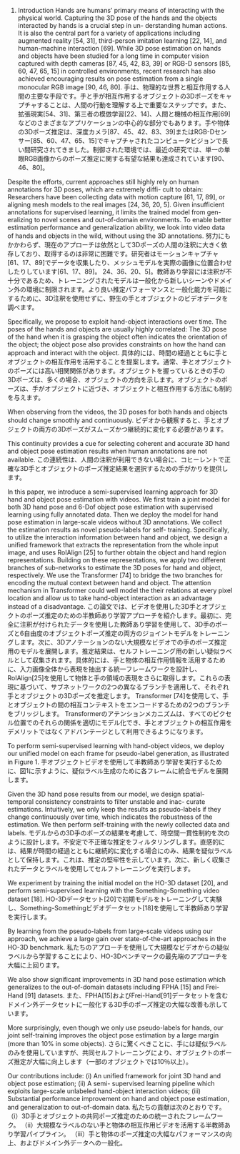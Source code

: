 1. Introduction
Hands are humans’ primary means of interacting with the physical world. Capturing the 3D pose of the hands and the objects interacted by hands is a crucial step in un- derstanding human actions. It is also the central part for a variety of applications including augmented reality [54, 31], third-person imitation learning [22, 14], and human-machine interaction [69]. While 3D pose estimation on hands and objects have been studied for a long time in computer vision captured with depth cameras [87, 45, 42, 83, 39] or RGB-D sensors [85, 60, 47, 65, 15] in controlled environments, recent research has also achieved encouraging results on pose estimation from a single monocular RGB image [90, 46, 80].
手は、物理的な世界と相互作用する人間の主要な手段です。手と手が相互作用するオブジェクトの3Dポーズをキャプチャすることは、人間の行動を理解する上で重要なステップです。また、拡張現実[54、31]、第三者の模倣学習[22、14]、人間と機械の相互作用[69]などのさまざまなアプリケーションの中心的な部分でもあります。手や物体の3Dポーズ推定は、深度カメラ[87、45、42、83、39]またはRGB-Dセンサー[85、60、47、65、15]でキャプチャされたコンピュータビジョンで長い間研究されてきました。制御された環境では、最近の研究では、単一の単眼RGB画像からのポーズ推定に関する有望な結果も達成されています[90、46、80]。

Despite the efforts, current approaches still highly rely on human annotations for 3D poses, which are extremely diffi- cult to obtain: Researchers have been collecting data with motion capture [61, 17, 89], or aligning mesh models to the real images [24, 36, 20, 5]. Given insufficient annotations for supervised learning, it limits the trained model from gen- eralizing to novel scenes and out-of-domain environments. To enable better estimation performance and generalization ability, we look into video data of hands and objects in the wild, without using the 3D annotations.
努力にもかかわらず、現在のアプローチは依然として3Dポーズの人間の注釈に大きく依存しており、取得するのは非常に困難です。研究者はモーションキャプチャ[61、17、89]でデータを収集したり、メッシュモデルを実際の画像に位置合わせしたりしています[61、17、89]。 24、36、20、5]。教師あり学習には注釈が不十分であるため、トレーニングされたモデルは一般化から新しいシーンやドメイン外の環境に制限されます。より良い推定パフォーマンスと一般化能力を可能にするために、3D注釈を使用せずに、野生の手とオブジェクトのビデオデータを調べます。

Specifically, we propose to exploit hand-object interactions over time. The poses of the hands and objects are usually highly correlated: The 3D pose of the hand when it is grasping the object often indicates the orientation of the object; the object pose also provides constraints on how the hand can approach and interact with the object.
具体的には、時間の経過とともに手とオブジェクトの相互作用を活用することを提案します。通常、手とオブジェクトのポーズには高い相関関係があります。オブジェクトを握っているときの手の3Dポーズは、多くの場合、オブジェクトの方向を示します。オブジェクトのポーズは、手がオブジェクトに近づき、オブジェクトと相互作用する方法にも制約を与えます。

When observing from the videos, the 3D poses for both hands and objects should change smoothly and continuously.
ビデオから観察すると、手とオブジェクトの両方の3Dポーズがスムーズかつ継続的に変化する必要があります。

This continuity provides a cue for selecting coherent and accurate 3D hand and object pose estimation results when human annotations are not available.
この連続性は、人間の注釈が利用できない場合に、コヒーレントで正確な3D手とオブジェクトのポーズ推定結果を選択するための手がかりを提供します。

In this paper, we introduce a semi-supervised learning approach for 3D hand and object pose estimation with videos. We first train a joint model for both 3D hand pose and 6-Dof object pose estimation with supervised learning using fully annotated data. Then we deploy the model for hand pose estimation in large-scale videos without 3D annotations. We collect the estimation results as novel pseudo-labels for self- training. Specifically, to utilize the interaction information between hand and object, we design a unified framework that extracts the representation from the whole input image, and uses RoIAlign [25] to further obtain the object and hand region representations. Building on these representations, we apply two different branches of sub-networks to estimate the 3D poses for hand and object, respectively. We use the Transformer [74] to bridge the two branches for encoding the mutual context between hand and object. The attention mechanism in Transformer could well model the their relations at every pixel location and allow us to take hand-object interaction as an advantage instead of a disadvantage.
この論文では、ビデオを使用した3D手とオブジェクトのポーズ推定のための半教師あり学習アプローチを紹介します。最初に、完全に注釈が付けられたデータを使用した教師あり学習を使用して、3D手のポーズと6自由度のオブジェクトポーズ推定の両方のジョイントモデルをトレーニングします。次に、3Dアノテーションのない大規模なビデオでの手のポーズ推定用のモデルを展開します。推定結果は、セルフトレーニング用の新しい疑似ラベルとして収集されます。具体的には、手と物体の相互作用情報を活用するために、入力画像全体から表現を抽出する統一フレームワークを設計し、RoIAlign[25]を使用して物体と手の領域の表現をさらに取得します。これらの表現に基づいて、サブネットワークの2つの異なるブランチを適用して、それぞれ手とオブジェクトの3Dポーズを推定します。 Transformer [74]を使用して、手とオブジェクトの間の相互コンテキストをエンコードするための2つのブランチをブリッジします。 Transformerのアテンションメカニズムは、すべてのピクセル位置でのそれらの関係を適切にモデル化でき、手とオブジェクトの相互作用をデメリットではなくアドバンテージとして利用できるようになります。

To perform semi-supervised learning with hand-object videos, we deploy our unified model on each frame for pseudo-label generation, as illustrated in Figure 1.
手オブジェクトビデオを使用して半教師あり学習を実行するために、図1に示すように、疑似ラベル生成のために各フレームに統合モデルを展開します。

Given the 3D hand pose results from our model, we design spatial- temporal consistency constraints to filter unstable and inac- curate estimations. Intuitively, we only keep the results as pseudo-labels if they change continuously over time, which indicates the robustness of the estimation. We then perform self-training with the newly collected data and labels.
モデルからの3D手のポーズの結果を考慮して、時空間一貫性制約を次のように設計します。不安定で不正確な推定をフィルタリングします。直感的には、結果が時間の経過とともに継続的に変化する場合にのみ、結果を疑似ラベルとして保持します。これは、推定の堅牢性を示しています。次に、新しく収集されたデータとラベルを使用してセルフトレーニングを実行します。

We experiment by training the initial model on the HO-3D dataset [20], and perform semi-supervised learning with the Something-Something video dataset [18].
HO-3Dデータセット[20]で初期モデルをトレーニングして実験し、Something-Somethingビデオデータセット[18]を使用して半教師あり学習を実行します。

By learning from the pseudo-labels from large-scale videos using our approach, we achieve a large gain over state-of-the-art approaches in the HO-3D benchmark.
私たちのアプローチを使用して大規模なビデオからの疑似ラベルから学習することにより、HO-3Dベンチマークの最先端のアプローチを大幅に上回ります。

We also show significant improvements in 3D hand pose estimation which generalizes to the out-of-domain datasets including FPHA [15] and Frei- Hand [91] datasets.
また、FPHA[15]およびFrei-Hand[91]データセットを含むドメイン外データセットに一般化する3D手のポーズ推定の大幅な改善も示しています。

More surprisingly, even though we only use pseudo-labels for hands, our joint self-training improves the object pose estimation by a large margin (more than 10% in some objects).
さらに驚くべきことに、手には疑似ラベルのみを使用していますが、共同セルフトレーニングにより、オブジェクトのポーズ推定が大幅に向上します（一部のオブジェクトでは10％以上）。

Our contributions include: (i) An unified framework for joint 3D hand and object pose estimation; (ii) A semi- supervised learning pipeline which exploits large-scale unlabeled hand-object interaction videos; (iii) Substantial performance improvement on hand and object pose estimation, and generalization to out-of-domain data.
私たちの貢献は次のとおりです。（i）3D手とオブジェクトの共同ポーズ推定のための統一されたフレームワーク。 （ii）大規模なラベルのない手と物体の相互作用ビデオを活用する半教師あり学習パイプライン。 （iii）手と物体のポーズ推定の大幅なパフォーマンスの向上、およびドメイン外データへの一般化。

